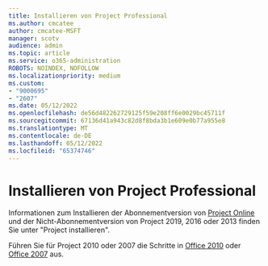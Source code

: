 ```yaml
---
title: Installieren von Project Professional
ms.author: cmcatee
author: cmcatee-MSFT
manager: scotv
audience: admin
ms.topic: article
ms.service: o365-administration
ROBOTS: NOINDEX, NOFOLLOW
ms.localizationpriority: medium
ms.custom:
- "9000695"
- "2607"
ms.date: 05/12/2022
ms.openlocfilehash: de56d482262729125f59e208ff6e0029bc45711f
ms.sourcegitcommit: 67136d41a943c82d8f8bda3b1e609e0b77a955e8
ms.translationtype: MT
ms.contentlocale: de-DE
ms.lasthandoff: 05/12/2022
ms.locfileid: "65374746"
---
```

# <a name="install-project-professional"></a>Installieren von Project Professional

Informationen zum Installieren der Abonnementversion von [Project Online](https://support.microsoft.com/office/install-project-7059249b-d9fe-4d61-ab96-5c5bf435f281) und der Nicht-Abonnementversion von Project 2019, 2016 oder 2013 finden Sie unter "Project installieren".

Führen Sie für Project 2010 oder 2007 die Schritte in [Office 2010](https://support.microsoft.com/office/install-office-2010-1b8f3c9b-bdd2-4a4f-8c88-aa756546529d) oder [Office 2007](https://support.microsoft.com/office/install-office-2007-88a8e329-3335-4f82-abb2-ecea3e319657) aus.
